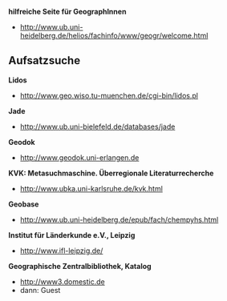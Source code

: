 **hilfreiche Seite für GeographInnen**
- http://www.ub.uni-heidelberg.de/helios/fachinfo/www/geogr/welcome.html

## Aufsatzsuche

**Lidos**
- http://www.geo.wiso.tu-muenchen.de/cgi-bin/lidos.pl

**Jade**
- http://www.ub.uni-bielefeld.de/databases/jade

**Geodok**
- http://www.geodok.uni-erlangen.de

**KVK: Metasuchmaschine. Überregionale Literaturrecherche**
- http://www.ubka.uni-karlsruhe.de/kvk.html

**Geobase**
- http://www.ub.uni-heidelberg.de/epub/fach/chempyhs.html

**Institut für Länderkunde e.V., Leipzig**
- http://www.ifl-leipzig.de/

**Geographische Zentralbibliothek, Katalog**
- http://www3.domestic.de 
- dann: Guest
